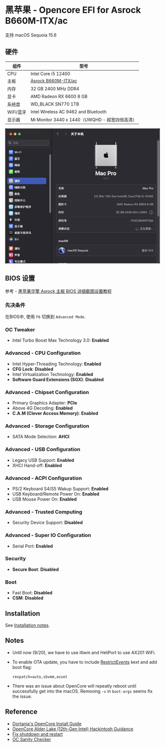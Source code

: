 # 黑苹果 - Opencore EFI for Asrock B660M-ITX/ac

支持 macOS Sequoia 15.6

## 硬件

| **组件**  | **型号**                                                                       |
|---------|------------------------------------------------------------------------------|
| CPU     | Intel Core i5 12400                                                          |
| 主板      | [Asrock B660M-ITX/ac](https://www.asrock.com/mb/Intel/B660M-ITXac/index.asp) |
| 内存      | 32 GB 2400 MHz DDR4                                                          |
| 显卡      | AMD Radeon RX 6600 8 GB                                                      |
| 系统盘     | WD_BLACK SN770 1TB                                                           |
| WiFi/蓝牙 | Intel Wireless AC 9462 and Bluetooth                                         |
| 显示器     | Mi Monitor 3440 x 1440（UWQHD - 超宽四倍高清）                                       |

![Sonoma](./doc/images/sequoia.png)

## BIOS 设置

参考 - [黑苹果华擎 Asrock 主板 BIOS 详细截图设置教程](https://www.bilibili.com/read/cv12293964)

### 先决条件

在BIOS中, 使用 `F6` 切换到 `Advanced Mode`.

### OC Tweaker

- Intel Turbo Boost Max Technology 3.0: **Enabled**

### Advanced - CPU Configuration

- Intel Hyper-Threading Technology: **Enabled**
- **CFG Lock**: **Disabled**
- Intel Virtualization Technology: **Enabled**
- **Software Guard Extensions (SGX)**: **Disabled**

### Advanced - Chipset Configuration

- Primary Graphics Adapter: **PCIe**
- Above 4G Decoding: **Enabled**
- **C.A.M (Clever Access Memory)**: **Enabled**

### Advanced - Storage Configuration

- SATA Mode Selection: **AHCI**

### Advanced - USB Configuration

- Legacy USB Support: **Enabled**
- XHCI Hand-off: **Enabled**

### Advanced - ACPI Configuration

- PS/2 Keyboard S4/S5 Wakup Support: **Enabled**
- USB Keyboard/Remote Power On: **Enabled**
- USB Mouse Power On: **Enabled**

### Advanced - Trusted Computing

- Security Device Support: **Disabled**

### Advanced - Super IO Configuration

- Serial Port: **Enabled**

### Security

- **Secure Boot**: **Disabled**

### Boot

- Fast Boot: **Disabled**
- **CSM**: **Disabled**

## Installation

See [Installation notes](./doc/INSTALLATION.md).

## Notes

- Until now (9/20), we have to use itlwm and HeliPort to use AX201 WiFi.

- To enable OTA update, you have to include [RestrictEvents](https://github.com/acidanthera/RestrictEvents) kext and add boot flag:

  ```text
  revpatch=auto,sbvmm,asset
  ```

- There was an issue about OpenCore will repeatly reboot until successfully get into the macOS. Removing `-v` in `boot-args` seems fix the issue.

## Reference

- [Dortania's OpenCore Install Guide](https://dortania.github.io/OpenCore-Install-Guide/)
- [OpenCore Alder Lake (12th-Gen Intel) Hackintosh Guidance](https://www.reddit.com/r/hackintosh/comments/sp1zgv/opencore_alder_lake_12thgen_intel_hackintosh/)
- [Fix shutdown and restart](https://github.com/Koala166/The-TLDR-Guide-of-Fixing-Shutdown-Restart)
- [OC Sanity Checker](https://sanitychecker.ocutils.me/)
